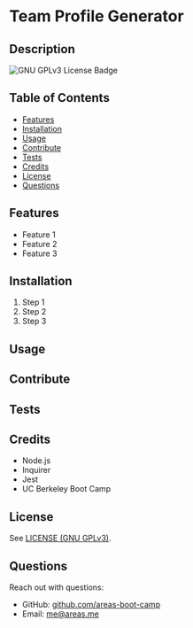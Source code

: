 # Team Profile Generator
## Description


<!-- if appropriate, add a screenshot ![image-alt](image-url) -->

![GNU GPLv3 License Badge](https://img.shields.io/github/license/areas-boot-camp/10-team-profile-generator)


## Table of Contents
- [Features](#features)
- [Installation](#installation)
- [Usage](#usage)
- [Contribute](#contribute)
- [Tests](#tests)
- [Credits](#credits)
- [License](#license)
- [Questions](#questions)


## Features
- Feature 1
- Feature 2
- Feature 3


## Installation
1. Step 1
2. Step 2
3. Step 3


## Usage


## Contribute


## Tests


## Credits
- Node.js
- Inquirer
- Jest
- UC Berkeley Boot Camp


## License
See [LICENSE (GNU GPLv3)](./LICENSE).


## Questions
Reach out with questions:

- GitHub: [github.com/areas-boot-camp](https://github.com/areas-boot-camp)
- Email: [me@areas.me](mailto:me@areas.me)
